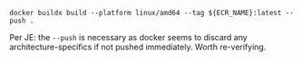 ```shell
docker buildx build --platform linux/amd64 --tag ${ECR_NAME}:latest --push .
```

Per JE: the `--push` is necessary as docker seems to discard any architecture-specifics if not pushed immediately. Worth re-verifying.
